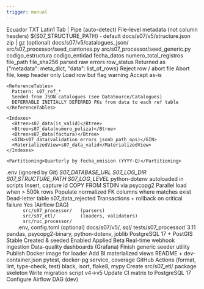 ```yaml
---
trigger: manual
---
```


<S07Context version="5">

  <!-- ──────────────────────────── 1  DATA SOURCE ──────────────────────────── -->
  <DataSource>
    <Format>
      <Country>Ecuador</Country>
      <FileType>TXT</FileType>
      <Encoding>Latin1</Encoding>
      <Delimiter>Tab | Pipe (auto-detect)</Delimiter>
      <HeaderLine>File-level metadata (not column headers)</HeaderLine>
      <SchemaFile>${S07_STRUCTURE_PATH} ‑ default docs/s07/v5/structure.json</SchemaFile>
      <Compression>zip | gz (optional)</Compression>
    </Format>
    <Catalogues>
      <Path>docs/s07/v5/catalogues_json/</Path>
      <SeedScripts>
        src/s07_processor/seed_cantones.py
        src/s07_processor/seed_generic.py
      </SeedScripts>
    </Catalogues>
  </DataSource>

  <!-- ───────────────────────── 2  PARSING OUTPUT ───────────────────────── -->
  <ParsingOutput>
    <MetadataFields>
      <Field>codigo_estructura</Field>
      <Field>codigo_entidad</Field>
      <Field>fecha_datos</Field>
      <Field>numero_total_registros</Field>
      <Field>file_path</Field>
      <Field>file_sha256</Field>
    </MetadataFields>
    <Data>
      <Row>
        <FieldType>parsed</FieldType>
        <FieldType>raw</FieldType>
        <FieldType>errors</FieldType>
        <FieldType>row_status</FieldType><!-- valid | invalid | warning -->
      </Row>
    </Data>
    <Design>
      Returned as {"metadata": meta_dict, "data": list_of_rows}
    </Design>
  </ParsingOutput>

  <!-- ──────────────────────── 3  VALIDATION TIERS ───────────────────────── -->
  <ValidationTiers schema="docs/s07/v5/validation_rules.json">
    <Critical>Reject row / abort file</Critical>
    <WarningBlock>Abort file, keep header only</WarningBlock>
    <WarningRow>Load row but flag warning</WarningRow>
    <Informational>Accept as-is</Informational>
  </ValidationTiers>

  <!-- ──────────────────────── 4  DATABASE SCHEMA ────────────────────────── -->
  <DatabaseSchema version="v5">
    <MainTables>
      <Metadata name="s07_metadata" partition_key="anio_trimestre"/>
      <Data name="s07_data" partition_key="anio_trimestre"/>
    </MainTables>

    <ReferenceTables>
      Pattern: s07_ref_*
      Seeded from JSON catalogues (see DataSource/Catalogues)
      DEFERRABLE INITIALLY DEFERRED FKs from data to each ref table
    </ReferenceTables>

    <Indexes>
      <Btree>s07_data(is_valid)</Btree>
      <Btree>s07_data(numero_poliza)</Btree>
      <Btree>s07_data(factura)</Btree>
      <GIN>s07_data(validation_errors jsonb_path_ops)</GIN>
      <MaterializedView>s07_data_valid</MaterializedView>
    </Indexes>

    <Partitioning>Quarterly by fecha_emision (YYYY-Q)</Partitioning>
  </DatabaseSchema>

  <!-- ───────────────────────── 5  CONFIGURATION ─────────────────────────── -->
  <Configuration>
    <EnvFile>.env (ignored by Git)</EnvFile>
    <Variables>
      <Var>S07_DATABASE_URL</Var>
      <Var>S07_LOG_DIR</Var>
      <Var>S07_STRUCTURE_PATH</Var>
      <Var>S07_LOG_LEVEL</Var>
    </Variables>
    <Lib>python-dotenv autoloaded in scripts</Lib>
  </Configuration>

  <!-- ───────────────────────────── 6  ETL LOADER ────────────────────────── -->
  <ETLLoader>
    <Metadata>
      Insert, capture id
    </Metadata>
    <Data>
      COPY FROM STDIN via psycopg2
      Parallel load when > 500k rows
      Populate normalized FK columns where matches exist
    </Data>
    <ErrorStrategy>
      Dead-letter table s07_data_rejected
      Transactions + rollback on critical failure
    </ErrorStrategy>
    <AutomationReady>Yes (Airflow DAG)</AutomationReady>
  </ETLLoader>

  <!-- ──────────────────────── 7  PROJECT STRUCTURE ──────────────────────── -->
  <ProjectStructure>
    <Code>
      src/s07_processor/   (parsers)
      src/s07_etl/         (loaders, validators)
      src/ruc_processor/
    </Code>
    <Config>.env, config.toml (optional)</Config>
    <SchemaDocs>docs/s07/v5/, sql/</SchemaDocs>
    <Tests>tests/s07_processor/</Tests>
    <Stack>
      <Python>3.11</Python>
      <Libraries>pandas, psycopg2-binary, python-dotenv, joblib</Libraries>
      <Database>PostgreSQL 17 + PostGIS</Database>
    </Stack>
  </ProjectStructure>

  <!-- ──────────────────────── 8  IMPLEMENTATION STATUS ──────────────────── -->
  <ImplementationStatus>
    <Parser>Stable</Parser>
    <ReferenceTables>Created &amp; seeded</ReferenceTables>
    <EnvConfig>Enabled</EnvConfig>
    <Indexes>Applied</Indexes>
    <ETLLoader>Beta</ETLLoader>
  </ImplementationStatus>

  <!-- ────────────────────────── 9  ROADMAP ──────────────────────────────── -->
  <Roadmap>
    <Task>Real-time webhook ingestion</Task>
    <Task>Data-quality dashboards (Grafana)</Task>
    <Task>Finish generic seeder utility</Task>
    <Task>Publish Docker image for loader</Task>
    <Task>Add BI materialized views</Task>
  </Roadmap>

  <!-- ───────────────────── 10  DEVELOPER GUIDANCE ──────────────────────── -->
  <DeveloperGuidance>
    <Onboarding>README + dev-container.json</Onboarding>
    <Testing>pytest, docker-pg service, coverage</Testing>
    <CI>GitHub Actions (format, lint, type-check, test)</CI>
    <PreCommit>black, isort, flake8, mypy</PreCommit>
  </DeveloperGuidance>

  <!-- ──────────────────── 11  IMMEDIATE ACTIONS ────────────────────────── -->
  <ImmediateActions>
    <Action>Create src/s07_etl/ package skeleton</Action>
    <Action>Write migration script v4→v5</Action>
    <Action>Update CI matrix to PostgreSQL 17</Action>
    <Action>Configure Airflow DAG (dev)</Action>
  </ImmediateActions>

</S07Context>
